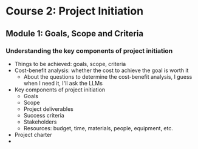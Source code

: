# Course 2: Project Initiation

## Module 1: Goals, Scope and Criteria

### Understanding the key components of project initiation

- Things to be achieved: goals, scope, criteria
- Cost-benefit analysis: whether the cost to achieve the goal is worth it
  - About the questions to determine the cost-benefit analysis, I guess when I need it, I'll ask the LLMs
- Key components of project initiation
  - Goals
  - Scope
  - Project deliverables
  - Success criteria
  - Stakeholders
  - Resources: budget, time, materials, people, equipment, etc.
- Project charter
-
